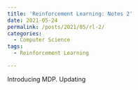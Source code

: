 ```yaml
---
title: 'Reinforcement Learning: Notes 2'
date: 2021-05-24
permalink: /posts/2021/05/rl-2/
categories:
  - Computer Science
tags:
  - Reinforcement Learning

---
```


Introducing MDP. Updating